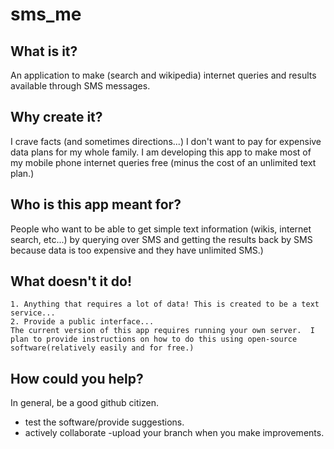 # sms_me
## What is it?
An application to make (search and wikipedia) internet queries and results available through SMS messages.

## Why create it?
I crave facts (and sometimes directions...) I don't want to pay for expensive data plans for my whole family.  I am developing this app to make most of my mobile phone internet queries free (minus the cost of an unlimited text plan.)

## Who is this app meant for?
People who want to be able to get simple text information (wikis, internet search, etc...) by querying over SMS and getting the results back by SMS because data is too expensive and they have unlimited SMS.)

## What doesn't it do!
    1. Anything that requires a lot of data! This is created to be a text service...
    2. Provide a public interface...
    The current version of this app requires running your own server.  I plan to provide instructions on how to do this using open-source software(relatively easily and for free.)

## How could you help?
In general, be a good github citizen.
* test the software/provide suggestions.
* actively collaborate  -upload your branch when you make improvements.
